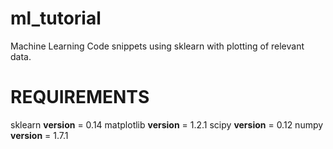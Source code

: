 ml_tutorial
===========

Machine Learning Code snippets using sklearn with plotting of relevant data.

REQUIREMENTS
============
sklearn __version__ = 0.14
matplotlib __version__ = 1.2.1
scipy __version__ = 0.12
numpy __version__ = 1.7.1

